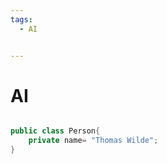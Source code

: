 ```yaml
---
tags:
  - AI


---
```



# AI

```java title="Person.java"

public class Person{
    private name= "Thomas Wilde";   
}

```